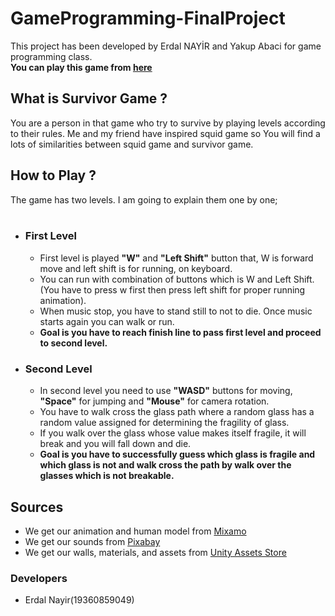 # GameProgramming-FinalProject

This project has been developed by Erdal NAYİR and Yakup Abaci for game programming class. <br />
<b>You can play this game from [here](https://erdal-nyr.itch.io/survivor-game)</b></br>

## What is Survivor Game ?

You are a person in that game who try to survive by playing levels according to their rules. Me and my friend have inspired squid  game so You will find a lots of similarities between squid game and survivor game.

## How to Play ?

The game has two levels. I am going to explain them one by one;
<br />
<br />
* ### First Level
  * First level is played <b>"W"</b> and <b>"Left Shift"</b> button that, W is forward move and left shift is for running, on keyboard.
  * You can run with combination of buttons which is W and Left Shift.(You have to press w first then press left shift for proper running animation).
  * When music stop, you have to stand still to not to die. Once music starts again you can walk or run. 
  * <b>Goal is you have to reach finish line to pass first level and proceed to second level.</b>

* ### Second Level 
  * In second level you need to use <b>"WASD"</b> buttons for moving, <b>"Space"</b> for jumping and <b>"Mouse"</b> for camera rotation.
  * You have to walk cross the glass path where a random glass has a random value assigned for determining the fragility of glass.
  * If you walk over the glass whose value makes itself fragile, it will break and you will fall down and die.
  * <b>Goal is you have to successfully guess which glass is fragile and which glass is not and walk cross the path by walk over the glasses which is not breakable.</b>
  
## Sources

* We get our animation and human model from [Mixamo](https://www.mixamo.com/#/)
* We get our sounds from [Pixabay](https://pixabay.com/)
* We get our walls, materials, and assets from [Unity Assets Store](https://assetstore.unity.com/) 

### Developers
* Erdal Nayir(19360859049)

